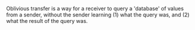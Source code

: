 Oblivious transfer is a way for a receiver to query a 'database' of values from a sender, without the sender learning (1) what the query was, and (2) what the result of the query was.